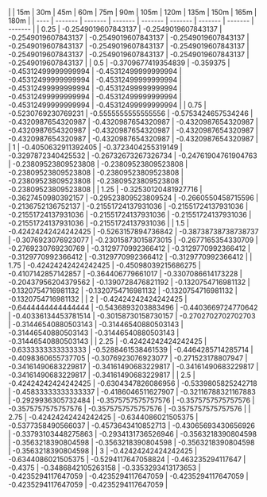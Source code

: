 | | 15m | 30m | 45m | 60m | 75m | 90m | 105m | 120m | 135m | 150m | 165m | 180m | 
| ---- | ------- | ------- | ------- | ------- | ------- | ------- | ------- | ------- |
| 0.25 | -0.2549019607843137 | -0.2549019607843137 | -0.2549019607843137 | -0.2549019607843137 | -0.2549019607843137 | -0.2549019607843137 | -0.2549019607843137 | -0.2549019607843137 | -0.2549019607843137 | -0.2549019607843137 | -0.2549019607843137 | -0.2549019607843137 | 
| 0.5 | -0.3709677419354839 | -0.359375 | -0.45312499999999994 | -0.45312499999999994 | -0.45312499999999994 | -0.45312499999999994 | -0.45312499999999994 | -0.45312499999999994 | -0.45312499999999994 | -0.45312499999999994 | -0.45312499999999994 | -0.45312499999999994 | 
| 0.75 | -0.5230769230769231 | -0.5555555555555556 | -0.5753424657534246 | -0.4320987654320987 | -0.4320987654320987 | -0.4320987654320987 | -0.4320987654320987 | -0.4320987654320987 | -0.4320987654320987 | -0.4320987654320987 | -0.4320987654320987 | -0.4320987654320987 | 
| 1 | -0.4050632911392405 | -0.3723404255319149 | -0.3297872340425532 | -0.26732673267326734 | -0.24761904761904763 | -0.23809523809523808 | -0.23809523809523808 | -0.23809523809523808 | -0.23809523809523808 | -0.23809523809523808 | -0.23809523809523808 | -0.23809523809523808 | 
| 1.25 | -0.32530120481927716 | -0.3627450980392157 | -0.29523809523809524 | -0.2660550458715596 | -0.2136752136752137 | -0.21551724137931036 | -0.21551724137931036 | -0.21551724137931036 | -0.21551724137931036 | -0.21551724137931036 | -0.21551724137931036 | -0.21551724137931036 | 
| 1.5 | -0.42424242424242425 | -0.5263157894736842 | -0.38738738738738737 | -0.3076923076923077 | -0.23015873015873015 | -0.2677165354330709 | -0.2769230769230769 | -0.3129770992366412 | -0.3129770992366412 | -0.3129770992366412 | -0.3129770992366412 | -0.3129770992366412 | 
| 1.75 | -0.42424242424242425 | -0.45098039215686275 | -0.4107142857142857 | -0.364406779661017 | -0.3307086614173228 | -0.20437956204379562 | -0.1390728476821192 | -0.1320754716981132 | -0.1320754716981132 | -0.1320754716981132 | -0.1320754716981132 | -0.1320754716981132 | 
| 2 | -0.42424242424242425 | -0.6444444444444444 | -0.5436893203883496 | -0.4403669724770642 | -0.40336134453781514 | -0.30158730158730157 | -0.2702702702702703 | -0.31446540880503143 | -0.31446540880503143 | -0.31446540880503143 | -0.31446540880503143 | -0.31446540880503143 | 
| 2.25 | -0.42424242424242425 | -0.6333333333333333 | -0.5288461538461539 | -0.4464285714285714 | -0.4098360655737705 | -0.3076923076923077 | -0.271523178807947 | -0.34161490683229817 | -0.34161490683229817 | -0.34161490683229817 | -0.34161490683229817 | -0.34161490683229817 | 
| 2.5 | -0.42424242424242425 | -0.6304347826086956 | -0.5339805825242718 | -0.45833333333333337 | -0.4186046511627907 | -0.32116788321167883 | -0.2929936305732484 | -0.3575757575757576 | -0.3575757575757576 | -0.3575757575757576 | -0.3575757575757576 | -0.3575757575757576 | 
| 2.75 | -0.42424242424242425 | -0.6344086021505375 | -0.5377358490566037 | -0.4573643410852713 | -0.43065693430656926 | -0.33793103448275863 | -0.2934131736526946 | -0.3563218390804598 | -0.3563218390804598 | -0.3563218390804598 | -0.3563218390804598 | -0.3563218390804598 | 
| 3 | -0.42424242424242425 | -0.6344086021505375 | -0.5294117647058824 | -0.463235294117647 | -0.4375 | -0.3486842105263158 | -0.3353293413173653 | -0.4235294117647059 | -0.4235294117647059 | -0.4235294117647059 | -0.4235294117647059 | -0.4235294117647059 | 
